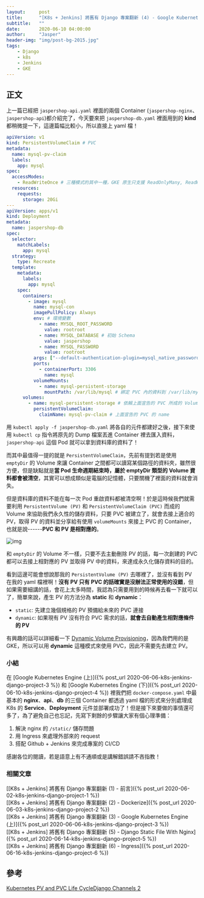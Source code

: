 ```yaml
---
layout:     post
title:      "[K8s + Jenkins] 將舊有 Django 專案翻新 (4) - Google Kubernetes Engine (下)"
subtitle:   ""
date:       2020-06-10 04:00:00
author:     "Jasper"
header-img: "img/post-bg-2015.jpg"
tags:
    - Django
    - k8s
    - Jenkins
    - GKE
---
```

## 正文

上一篇已經把 `jaspershop-api.yaml` 裡面的兩個 Container (`jaspershop-nginx`、`jaspershop-api`)都介紹完了，今天要來把 `jaspershop-db.yaml` 裡面用到的 **kind** 都稍微提一下，這邊篇幅比較小，所以直接上 yaml 檔！

```yaml
apiVersion: v1
kind: PersistentVolumeClaim # PVC
metadata:
  name: mysql-pv-claim
  labels:
    app: mysql
spec:
  accessModes:
    - ReadWriteOnce # 三種模式的其中一種，GKE 原生只支援 ReadOnlyMany, ReadWriteOnce
  resources:
    requests:
      storage: 20Gi
---
apiVersion: apps/v1
kind: Deployment
metadata:
  name: jaspershop-db
spec:
  selector:
    matchLabels:
      app: mysql 
  strategy:
    type: Recreate
  template:
    metadata:
      labels:
        app: mysql
    spec:
      containers: 
        - image: mysql
          name: mysql-con
          imagePullPolicy: Always
          env: # 環境變數
            - name: MYSQL_ROOT_PASSWORD  
              value: rootroot
            - name: MYSQL_DATABASE # 初始 Schema
              value: jaspershop
            - name: MYSQL_PASSWORD 
              value: rootroot
          args: ["--default-authentication-plugin=mysql_native_password"]
          ports:
            - containerPort: 3306 
              name: mysql 
          volumeMounts:
            - name: mysql-persistent-storage 
              mountPath: /var/lib/mysql # 綁定 PVC 內的資料到 /var/lib/mysql，達成永久化儲存 
      volumes:
        - name: mysql-persistent-storage # 依賴上面宣告的 PVC 所成的 Volume
          persistentVolumeClaim:
            claimName: mysql-pv-claim # 上面宣告的 PVC 的 name
```

用 `kubectl apply -f jaspershop-db.yaml` 將各自的元件都建好之後，接下來使用 `kubectl cp` 指令將原先的 Dump 檔案丟進 Container 裡去匯入資料，`jaspershop-api` 這個 Pod 就可以拿到資料庫的資料了！

而其中最值得一提的就是 `PersistentVolumeClaim`，先前有提到若是使用 `emptyDir` 的 Volume 來讓 Container 之間都可以讀寫某個路徑的資料夾，雖然很方便，但是缺點就是**當 Pod 生命週期結束時，屬於 emptyDir 類型的 Volume 資料都會被清空**，其實可以想成類似是電腦的記憶體，只要關機了裡面的資料就會消失。

但是資料庫的資料不能在每一次 Pod 重啟資料都被清空啊！於是這時候我們就需要利用 `PersistentVolume (PV)` 和 `PersistentVolumeClaim (PVC)` 而成的 Volume 來協助我們永久性的儲存資料，只要 PVC 被建立了，就會去接上適合的 PV，取得 PV 的資料並分享給有使用 `volumeMounts` 來接上 PVC 的 Container，也就是說------**PVC 和 PV 是相對應的**。

![img](https://wiki.shileizcc.com/confluence/download/attachments/29982850/image2017-12-19_9-38-42.png?version=1&modificationDate=1513648636000&api=v2)

和 `emptyDir` 的 Volume 不一樣，只要不去主動刪除 PV 的話，每一次創建的 PVC 都可以去接上相對應的 PV 並取得 PV 中的資料，來達成永久化儲存資料的目的。

看到這邊可能會想說那我的 `PersistentVolume (PV)` 去哪裡了，並沒有看到 PV 在我的 yaml 檔裡啊！**沒有 PV 只有 PVC 的話確實是沒辦法正常使用的沒錯**，但如果需要細講的話，會花上太多時間，我認為只需要用到的時候再去看一下就可以了，簡單來說，產生 PV 的方法分為 **static** 和 **dynamic**：

* `static`: 先建立幾個規格的 PV 預備給未來的 PVC 連接
* `dynamic`: 如果現有 PV 沒有符合 PVC 需求的話，**就會去自動產生相對應條件的 PV**

有興趣的話可以詳細看一下 [Dynamic Volume Provisioning](https://kubernetes.io/docs/concepts/storage/dynamic-provisioning/)，因為我們用的是 GKE，所以可以用 **dynamic** 這種模式來使用 PVC，因此不需要先去建立 PV。

### 小結

在 [Google Kubernetes Engine (上)]({% post_url 2020-06-06-k8s-jenkins-django-project-3 %}) 和 [Google Kubernetes Engine (下)]({% post_url 2020-06-10-k8s-jenkins-django-project-4 %}) 裡我們把 `docker-compose.yaml` 中最基本的 **nginx**、**api**、**db** 的三個 Container 都透過 yaml 檔的形式來分別處理成 K8s 的 **Service**、**Deployment** 元件並部署成功了！但是接下來要做的事情還可多了，為了避免自己也忘記，先寫下剩餘的步驟讓大家有個心理準備：

1. 解決 nginx 的 `/static/` 儲存問題
2. 用 Ingress 來處理外部來的 request
3. 搭配 Github + Jenkins 來完成專案的 CI/CD

感謝各位的閱讀，若是語意上有不通順或是講解錯誤請不吝指教！

### 相關文章
[[K8s + Jenkins] 將舊有 Django 專案翻新 (1) - 前言]({% post_url 2020-06-02-k8s-jenkins-django-project-1 %})<br>
[[K8s + Jenkins] 將舊有 Django 專案翻新 (2) - Dockerize]({% post_url 2020-06-03-k8s-jenkins-django-project-2 %})<br>
[[K8s + Jenkins] 將舊有 Django 專案翻新 (3) - Google Kubernetes Engine (上)]({% post_url 2020-06-06-k8s-jenkins-django-project-3 %})<br>
[[K8s + Jenkins] 將舊有 Django 專案翻新 (5) - Django Static File With Nginx]({% post_url 2020-06-14-k8s-jenkins-django-project-5 %})<br>
[[K8s + Jenkins] 將舊有 Django 專案翻新 (6) - Ingress]({% post_url 2020-06-16-k8s-jenkins-django-project-6 %})

## 參考

[Kubernetes PV and PVC Life CycleDjango Channels 2](https://wiki.shileizcc.com/confluence/display/KUB/Kubernetes+PV+and+PVC+Life+Cycle)